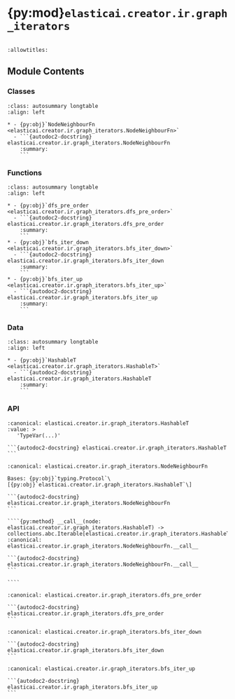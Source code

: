 # {py:mod}`elasticai.creator.ir.graph_iterators`

```{py:module} elasticai.creator.ir.graph_iterators
```

```{autodoc2-docstring} elasticai.creator.ir.graph_iterators
:allowtitles:
```

## Module Contents

### Classes

````{list-table}
:class: autosummary longtable
:align: left

* - {py:obj}`NodeNeighbourFn <elasticai.creator.ir.graph_iterators.NodeNeighbourFn>`
  - ```{autodoc2-docstring} elasticai.creator.ir.graph_iterators.NodeNeighbourFn
    :summary:
    ```
````

### Functions

````{list-table}
:class: autosummary longtable
:align: left

* - {py:obj}`dfs_pre_order <elasticai.creator.ir.graph_iterators.dfs_pre_order>`
  - ```{autodoc2-docstring} elasticai.creator.ir.graph_iterators.dfs_pre_order
    :summary:
    ```
* - {py:obj}`bfs_iter_down <elasticai.creator.ir.graph_iterators.bfs_iter_down>`
  - ```{autodoc2-docstring} elasticai.creator.ir.graph_iterators.bfs_iter_down
    :summary:
    ```
* - {py:obj}`bfs_iter_up <elasticai.creator.ir.graph_iterators.bfs_iter_up>`
  - ```{autodoc2-docstring} elasticai.creator.ir.graph_iterators.bfs_iter_up
    :summary:
    ```
````

### Data

````{list-table}
:class: autosummary longtable
:align: left

* - {py:obj}`HashableT <elasticai.creator.ir.graph_iterators.HashableT>`
  - ```{autodoc2-docstring} elasticai.creator.ir.graph_iterators.HashableT
    :summary:
    ```
````

### API

````{py:data} HashableT
:canonical: elasticai.creator.ir.graph_iterators.HashableT
:value: >
   'TypeVar(...)'

```{autodoc2-docstring} elasticai.creator.ir.graph_iterators.HashableT
```

````

`````{py:class} NodeNeighbourFn
:canonical: elasticai.creator.ir.graph_iterators.NodeNeighbourFn

Bases: {py:obj}`typing.Protocol`\[{py:obj}`elasticai.creator.ir.graph_iterators.HashableT`\]

```{autodoc2-docstring} elasticai.creator.ir.graph_iterators.NodeNeighbourFn
```

````{py:method} __call__(node: elasticai.creator.ir.graph_iterators.HashableT) -> collections.abc.Iterable[elasticai.creator.ir.graph_iterators.HashableT]
:canonical: elasticai.creator.ir.graph_iterators.NodeNeighbourFn.__call__

```{autodoc2-docstring} elasticai.creator.ir.graph_iterators.NodeNeighbourFn.__call__
```

````

`````

````{py:function} dfs_pre_order(successors: elasticai.creator.ir.graph_iterators.NodeNeighbourFn, start: elasticai.creator.ir.graph_iterators.HashableT) -> collections.abc.Iterator[elasticai.creator.ir.graph_iterators.HashableT]
:canonical: elasticai.creator.ir.graph_iterators.dfs_pre_order

```{autodoc2-docstring} elasticai.creator.ir.graph_iterators.dfs_pre_order
```
````

````{py:function} bfs_iter_down(successors: elasticai.creator.ir.graph_iterators.NodeNeighbourFn, predecessors: elasticai.creator.ir.graph_iterators.NodeNeighbourFn, start: elasticai.creator.ir.graph_iterators.HashableT) -> collections.abc.Iterator[elasticai.creator.ir.graph_iterators.HashableT]
:canonical: elasticai.creator.ir.graph_iterators.bfs_iter_down

```{autodoc2-docstring} elasticai.creator.ir.graph_iterators.bfs_iter_down
```
````

````{py:function} bfs_iter_up(predecessors: elasticai.creator.ir.graph_iterators.NodeNeighbourFn[elasticai.creator.ir.graph_iterators.HashableT], successors: elasticai.creator.ir.graph_iterators.NodeNeighbourFn[elasticai.creator.ir.graph_iterators.HashableT], start: elasticai.creator.ir.graph_iterators.HashableT) -> collections.abc.Iterator[elasticai.creator.ir.graph_iterators.HashableT]
:canonical: elasticai.creator.ir.graph_iterators.bfs_iter_up

```{autodoc2-docstring} elasticai.creator.ir.graph_iterators.bfs_iter_up
```
````
